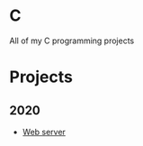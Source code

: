 # C
All of my C programming projects

# Projects

## 2020
- [Web server](https://f381d69e-cec9-49e2-852b-75b93b3acdcf-ide.cs50.xyz/)
